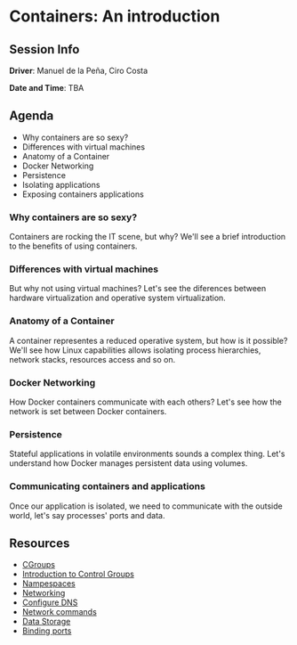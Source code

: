 # Containers: An introduction

## Session Info

**Driver**: Manuel de la Peña, Ciro Costa

**Date and Time**: TBA

## Agenda
* Why containers are so sexy?
* Differences with virtual machines
* Anatomy of a Container
* Docker Networking
* Persistence
* Isolating applications
* Exposing containers applications

### Why containers are so sexy?
Containers are rocking the IT scene, but why? We'll see a brief introduction to the benefits of using containers.

### Differences with virtual machines
But why not using virtual machines? Let's see the diferences between hardware virtualization and operative system virtualization.

### Anatomy of a Container
A container representes a reduced operative system, but how is it possible? We'll see how Linux capabilities allows isolating process hierarchies, network stacks, resources access and so on.

### Docker Networking
How Docker containers communicate with each others? Let's see how the network is set between Docker containers.

### Persistence
Stateful applications in volatile environments sounds a complex thing. Let's understand how Docker manages persistent data using volumes.

### Communicating containers and applications
Once our application is isolated, we need to communicate with the outside world, let's say processes' ports and data.
 
## Resources
* [CGroups](http://man7.org/linux/man-pages/man7/cgroups.7.html)
* [Introduction to Control Groups](https://access.redhat.com/documentation/en-US/Red_Hat_Enterprise_Linux/6/html/Resource_Management_Guide/ch01.html)
* [Nampespaces](http://man7.org/linux/man-pages/man7/namespaces.7.html)
* [Networking](https://docs.docker.com/engine/userguide/networking)
* [Configure DNS](https://docs.docker.com/engine/userguide/networking/configure-dns)
* [Network commands](https://docs.docker.com/engine/userguide/networking/work-with-networks/#linking-containers-in-user-defined-networks)
* [Data Storage](https://goto.docker.com/rs/929-FJL-178/images/wp-understanding-docker-data-storage-rev3.pdf)
* [Binding ports](https://docs.docker.com/engine/userguide/networking/default_network/binding)